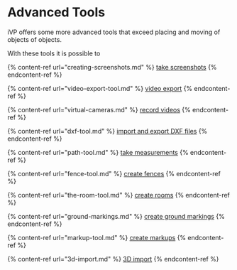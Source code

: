 # Advanced Tools

iVP offers some more advanced tools that exceed placing and moving of objects of objects. 

With these tools it is possible to 

{% content-ref url="creating-screenshots.md" %}
[take screenshots](creating-screenshots.md)
{% endcontent-ref %}
  
{% content-ref url="video-export-tool.md" %}
[video export](video-export-tool.md)
{% endcontent-ref %}

{% content-ref url="virtual-cameras.md" %}
[record videos](virtual-cameras.md)
{% endcontent-ref %}

{% content-ref url="dxf-tool.md" %}
[import and export DXF files](dxf-tool.md)
{% endcontent-ref %} 

{% content-ref url="path-tool.md" %}
[take measurements](path-tool.md)
{% endcontent-ref %}

{% content-ref url="fence-tool.md" %}
[create fences](fence-tool.md)
{% endcontent-ref %}

{% content-ref url="the-room-tool.md" %}
[create rooms](the-room-tool.md)
{% endcontent-ref %}

{% content-ref url="ground-markings.md" %}
[create ground markings](ground-markings.md)
{% endcontent-ref %}

{% content-ref url="markup-tool.md" %}
[create markups](markup-tool.md)
{% endcontent-ref %}

{% content-ref url="3d-import.md" %}
[3D import](3d-import.md)
{% endcontent-ref %}
  